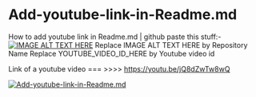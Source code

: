 # Add-youtube-link-in-Readme.md
How to add youtube link  in Readme.md  | github
paste this stuff:-
[![IMAGE ALT TEXT HERE](https://img.youtube.com/vi/YOUTUBE_VIDEO_ID_HERE/0.jpg)](https://www.youtube.com/watch?v=YOUTUBE_VIDEO_ID_HERE)
Replace IMAGE ALT TEXT HERE    by  Repository Name
Replace YOUTUBE_VIDEO_ID_HERE  by   Youtube video id


Link of a youtube video  ===   >>>>   https://youtu.be/jQ8dZwTw8wQ



 [![Add-youtube-link-in-Readme.md](https://img.youtube.com/vi/jQ8dZwTw8wQ/0.jpg)](https://www.youtube.com/watch?v=jQ8dZwTw8wQ)





